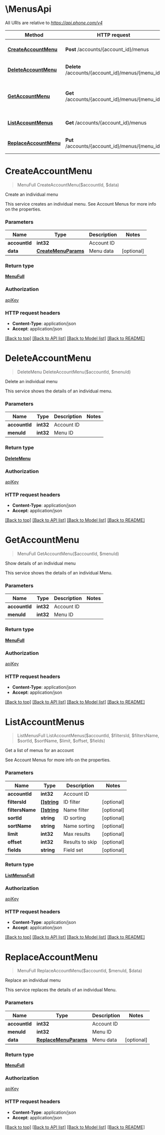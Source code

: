 # \MenusApi

All URIs are relative to *https://api.phone.com/v4*

Method | HTTP request | Description
------------- | ------------- | -------------
[**CreateAccountMenu**](MenusApi.md#CreateAccountMenu) | **Post** /accounts/{account_id}/menus | Create an individual menu
[**DeleteAccountMenu**](MenusApi.md#DeleteAccountMenu) | **Delete** /accounts/{account_id}/menus/{menu_id} | Delete an individual menu
[**GetAccountMenu**](MenusApi.md#GetAccountMenu) | **Get** /accounts/{account_id}/menus/{menu_id} | Show details of an individual menu
[**ListAccountMenus**](MenusApi.md#ListAccountMenus) | **Get** /accounts/{account_id}/menus | Get a list of menus for an account
[**ReplaceAccountMenu**](MenusApi.md#ReplaceAccountMenu) | **Put** /accounts/{account_id}/menus/{menu_id} | Replace an individual menu


# **CreateAccountMenu**
> MenuFull CreateAccountMenu($accountId, $data)

Create an individual menu

This service creates an individual menu. See Account Menus for more info on the properties.


### Parameters

Name | Type | Description  | Notes
------------- | ------------- | ------------- | -------------
 **accountId** | **int32**| Account ID | 
 **data** | [**CreateMenuParams**](CreateMenuParams.md)| Menu data | [optional] 

### Return type

[**MenuFull**](MenuFull.md)

### Authorization

[apiKey](../README.md#apiKey)

### HTTP request headers

 - **Content-Type**: application/json
 - **Accept**: application/json

[[Back to top]](#) [[Back to API list]](../README.md#documentation-for-api-endpoints) [[Back to Model list]](../README.md#documentation-for-models) [[Back to README]](../README.md)

# **DeleteAccountMenu**
> DeleteMenu DeleteAccountMenu($accountId, $menuId)

Delete an individual menu

This service shows the details of an individual menu.


### Parameters

Name | Type | Description  | Notes
------------- | ------------- | ------------- | -------------
 **accountId** | **int32**| Account ID | 
 **menuId** | **int32**| Menu ID | 

### Return type

[**DeleteMenu**](DeleteMenu.md)

### Authorization

[apiKey](../README.md#apiKey)

### HTTP request headers

 - **Content-Type**: application/json
 - **Accept**: application/json

[[Back to top]](#) [[Back to API list]](../README.md#documentation-for-api-endpoints) [[Back to Model list]](../README.md#documentation-for-models) [[Back to README]](../README.md)

# **GetAccountMenu**
> MenuFull GetAccountMenu($accountId, $menuId)

Show details of an individual menu

This service shows the details of an individual Menu.


### Parameters

Name | Type | Description  | Notes
------------- | ------------- | ------------- | -------------
 **accountId** | **int32**| Account ID | 
 **menuId** | **int32**| Menu ID | 

### Return type

[**MenuFull**](MenuFull.md)

### Authorization

[apiKey](../README.md#apiKey)

### HTTP request headers

 - **Content-Type**: application/json
 - **Accept**: application/json

[[Back to top]](#) [[Back to API list]](../README.md#documentation-for-api-endpoints) [[Back to Model list]](../README.md#documentation-for-models) [[Back to README]](../README.md)

# **ListAccountMenus**
> ListMenusFull ListAccountMenus($accountId, $filtersId, $filtersName, $sortId, $sortName, $limit, $offset, $fields)

Get a list of menus for an account

See Account Menus for more info on the properties.


### Parameters

Name | Type | Description  | Notes
------------- | ------------- | ------------- | -------------
 **accountId** | **int32**| Account ID | 
 **filtersId** | [**[]string**](string.md)| ID filter | [optional] 
 **filtersName** | [**[]string**](string.md)| Name filter | [optional] 
 **sortId** | **string**| ID sorting | [optional] 
 **sortName** | **string**| Name sorting | [optional] 
 **limit** | **int32**| Max results | [optional] 
 **offset** | **int32**| Results to skip | [optional] 
 **fields** | **string**| Field set | [optional] 

### Return type

[**ListMenusFull**](ListMenusFull.md)

### Authorization

[apiKey](../README.md#apiKey)

### HTTP request headers

 - **Content-Type**: application/json
 - **Accept**: application/json

[[Back to top]](#) [[Back to API list]](../README.md#documentation-for-api-endpoints) [[Back to Model list]](../README.md#documentation-for-models) [[Back to README]](../README.md)

# **ReplaceAccountMenu**
> MenuFull ReplaceAccountMenu($accountId, $menuId, $data)

Replace an individual menu

This service replaces the details of an individual Menu.


### Parameters

Name | Type | Description  | Notes
------------- | ------------- | ------------- | -------------
 **accountId** | **int32**| Account ID | 
 **menuId** | **int32**| Menu ID | 
 **data** | [**ReplaceMenuParams**](ReplaceMenuParams.md)| Menu data | [optional] 

### Return type

[**MenuFull**](MenuFull.md)

### Authorization

[apiKey](../README.md#apiKey)

### HTTP request headers

 - **Content-Type**: application/json
 - **Accept**: application/json

[[Back to top]](#) [[Back to API list]](../README.md#documentation-for-api-endpoints) [[Back to Model list]](../README.md#documentation-for-models) [[Back to README]](../README.md)

